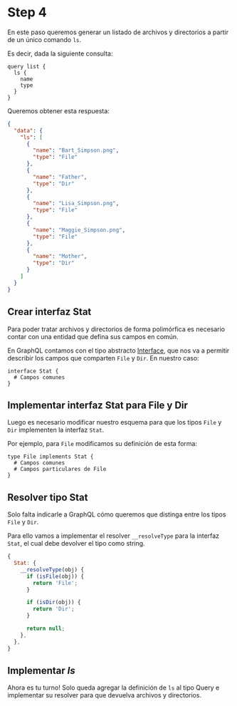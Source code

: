 # Step 4

En este paso queremos generar un listado de archivos y directorios a partir de un único comando `ls`.

Es decir, dada la siguiente consulta:

```gql
query list {
  ls {
    name
    type
  }
}
```

Queremos obtener esta respuesta:

```json
{
  "data": {
    "ls": [
      {
        "name": "Bart_Simpson.png",
        "type": "File"
      },
      {
        "name": "Father",
        "type": "Dir"
      },
      {
        "name": "Lisa_Simpson.png",
        "type": "File"
      },
      {
        "name": "Maggie_Simpson.png",
        "type": "File"
      },
      {
        "name": "Mother",
        "type": "Dir"
      }
    ]
  }
}
```

## Crear interfaz __Stat__

Para poder tratar archivos y directorios de forma polimórfica es necesario contar con una entidad que defina sus campos en común.

En GraphQL contamos con el tipo abstracto [Interface](https://www.apollographql.com/docs/apollo-server/features/unions-interfaces.html#Interface-type), que nos va a permitir describir los campos que comparten `File` y `Dir`. En nuestro caso:

```gql
interface Stat {
  # Campos comunes
}
```

## Implementar interfaz __Stat__ para __File__ y __Dir__

Luego es necesario modificar nuestro esquema para que los tipos `File` y `Dir` implementen la interfaz `Stat`.

Por ejemplo, para `File` modificamos su definición de esta forma:

```gql
type File implements Stat {
  # Campos comunes
  # Campos particulares de File
}
```

## Resolver tipo __Stat__

Solo falta indicarle a GraphQL cómo queremos que distinga entre los tipos `File` y `Dir`.

Para ello vamos a implementar el resolver `__resolveType` para la interfaz `Stat`, el cual debe devolver el tipo como string.

```javascript
{
  Stat: {
    __resolveType(obj) {
      if (isFile(obj)) {
        return 'File';
      }

      if (isDir(obj)) {
        return 'Dir';
      }

      return null;
    },
  },
}
```

## Implementar _ls_

Ahora es tu turno! Solo queda agregar la definición de `ls` al tipo Query e implementar su resolver para que devuelva archivos y directorios.

